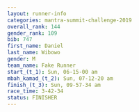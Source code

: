 ```yaml
---
layout: runner-info 
categories: mantra-summit-challenge-2019 
overall_rank: 144
gender_rank: 109
bib: 747
first_name: Daniel
last_name: Wibowo
gender: M
team_name: Fake Runner
start_(t_1): Sun, 06-15-00 am
mbah_kamad_(t_2): Sun, 07-12-20 am
finish_(t_3): Sun, 09-57-34 am
race_time: 3-42-34
status: FINISHER
---
```


